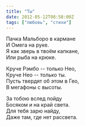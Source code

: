 ```yaml
---
title: "Ты"
date: 2012-05-12T08:58:00Z
tags: ["любовь", "стихи"]
---
```


Пачка Мальборо в кармане  
И Омега на руке.  
Я как зверь в твоём капкане,  
Или рыба на крюке.

Круче Рэмбо -- только Нео,  
Круче Нео -- только ты.  
Пусть твердят об этом в Гео,  
В мегафоны с высоты.

За тобою вслед пойду  
Босяком и на край света.  
Для тебя зарю найду,  
Даже там, где нет рассвета.



